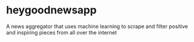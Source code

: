 # heygoodnewsapp
A news aggregator that uses machine learning to scrape and filter positive and inspiring pieces from all over the internet
